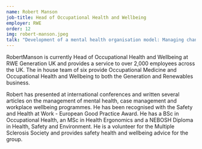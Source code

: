 ```yaml
---
name: Robert Manson
job-title: Head of Occupational Health and Wellbeing
employer: RWE
order: 12
img: robert-manson.jpeg
talk: "Development of a mental health organisation model: Managing change and the journey ahead <br>Changing your organisation: Making mental health a priority for all"
---
```


RobertManson is currently Head of Occupational Health and Wellbeing at RWE Generation UK and provides a service to over 2,000 employees across the UK. The in house team of six provide Occupational Medicine and Occupational Health and Wellbeing to both the Generation and Renewables business.

Robert has presented at international conferences and written several articles on the management of mental health, case management and workplace wellbeing programmes. He has been recognised with the Safety and Health at Work - European Good Practice Award. He has a BSc in Occupational Health, an MSc in Health Ergonomics and a NEBOSH Diploma in Health, Safety and Environment. He is a volunteer for the Multiple Sclerosis Society and provides safety health and wellbeing advice for the group.
